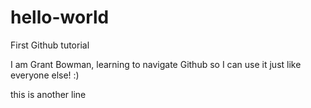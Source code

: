 # hello-world
First Github tutorial

I am Grant Bowman, learning to navigate Github so I can use it just like everyone else! :)

this is another line
